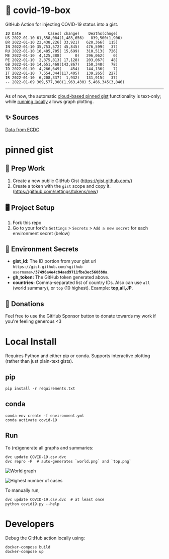 # 🏥 covid-19-box

GitHub Action for injecting COVID-19 status into a gist.

```
ID Date            Cases( change)    Deaths(chnge)
US 2022-01-10 61,558,084(1,483,656)   839,500(1,906)
BR 2022-01-10 22,438,226( 33,921)   620,366(  115)
IN 2022-01-10 35,753,572( 45,845)   476,599(   37)
RU 2022-01-10 10,485,705( 15,699)   310,513(  726)
ME 2022-01-10  4,125,388(      0)   296,062(    0)
PE 2022-01-10  2,375,813( 17,128)   203,067(   48)
GB 2022-01-10 14,651,468(143,867)   150,348(   78)
ID 2022-01-10  4,266,649(    454)   144,136(    7)
IT 2022-01-10  7,554,344(117,405)   139,265(  227)
IR 2022-01-10  6,208,337(  1,932)   131,915(   37)
-- 2022-01-09 309,577,308(1,963,430) 5,466,345(3,846)
```

---

As of now, the automatic [cloud-based pinned gist](#pinned-gist) functionality is text-only;
while [running locally](#local-install) allows graph plotting.

## ✨ Sources

[Data from ECDC](https://www.ecdc.europa.eu/en/publications-data/download-todays-data-geographic-distribution-covid-19-cases-worldwide)

# pinned gist

## 🎒 Prep Work
1. Create a new public GitHub Gist (https://gist.github.com/)
1. Create a token with the `gist` scope and copy it. (https://github.com/settings/tokens/new)

## 🖥 Project Setup
1. Fork this repo
1. Go to your fork's `Settings` > `Secrets` > `Add a new secret` for each environment secret (below)

## 🤫 Environment Secrets
- **gist_id:** The ID portion from your gist url `https://gist.github.com/<github username>/`**`37496a4e4c84aed9711fbe3ec560888a`**.
- **gh_token:** The GitHub token generated above.
- **countries:** Comma-separated list of country IDs. Also can use `all` (world summary), or `top` (10 highest). Example: **top,all,JP**.

## 💸 Donations

Feel free to use the GitHub Sponsor button to donate towards my work if you're feeling generous <3

# Local Install

Requires Python and either pip or conda. Supports interactive plotting (rather than just plain-text gists).

## pip

```
pip install -r requirements.txt
```

## conda

```
conda env create -f environment.yml
conda activate covid-19
```

## Run

To (re)generate all graphs and summaries:

```
dvc update COVID-19.csv.dvc
dvc repro -P  # auto-generates `world.png` and `top.png`
```

![World graph](world.png)

![Highest number of cases](top.png)

To manually run,

```
dvc update COVID-19.csv.dvc  # at least once
python covid19.py --help
```

# Developers

Debug the GitHub action locally using:

```
docker-compose build
docker-compose up
```
